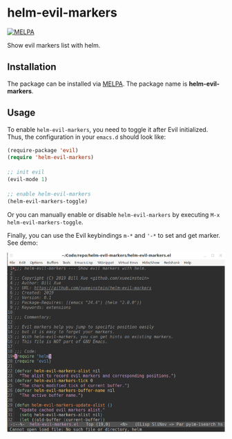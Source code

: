 # helm-evil-markers
[![MELPA](https://melpa.org/packages/helm-evil-markers-badge.svg)](https://melpa.org/#/helm-evil-markers)

Show evil markers list with helm.

## Installation

The package can be installed via [MELPA](https://melpa.org). The package name is **helm-evil-markers**.

## Usage

To enable `helm-evil-markers`, you need to toggle it after Evil initialized. Thus, the configuration in
your `emacs.d` should look like:

```lisp
(require-package 'evil)
(require 'helm-evil-markers)

;; init evil
(evil-mode 1)

;; enable helm-evil-markers
(helm-evil-markers-toggle)
```

Or you can manually enable or disable `helm-evil-markers` by executing `M-x helm-evil-markers-toggle`.

Finally, you can use the Evil keybindings `m-*` and `'-*` to set and get marker. See demo:

![demo](demo.gif)
